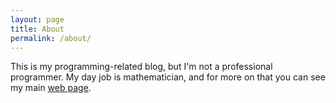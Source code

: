 ```yaml
---
layout: page
title: About
permalink: /about/
---
```


This is my programming-related blog, but I'm not a professional programmer.
My day job is mathematician, and for more on that you can see my main
[web page](https://wt.iam.uni-bonn.de/neeman/home/).
